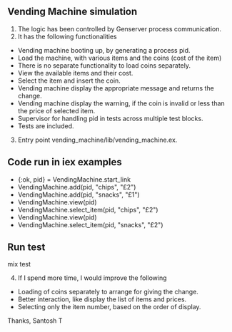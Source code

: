 Vending Machine simulation
-------------------------

1) The logic has been controlled by Genserver process communication.
2) It has the following functionalities
  - Vending machine booting up, by generating a process pid.
  - Load the machine, with various items and the coins (cost of the item)
  - There is no separate functionality to load coins separately.
  - View the available items and their cost.
  - Select the item and insert the coin.
  - Vending machine display the appropriate message and returns the change.
  - Vending machine display the warning, if the coin is invalid or less than the    price of selected item.
  - Supervisor for handling pid in tests across multiple test blocks.
  - Tests are included.


3) Entry point
vending_machine/lib/vending_machine.ex.

Code run in iex examples
-------------------------
- {:ok, pid} = VendingMachine.start_link
- VendingMachine.add(pid, "chips", "£2")
- VendingMachine.add(pid, "snacks", "£1")
- VendingMachine.view(pid)
- VendingMachine.select_item(pid, "chips", "£2")
- VendingMachine.view(pid)
- VendingMachine.select_item(pid, "snacks", "£2")

Run test
---------
mix test


4) If I spend more time, I would improve the following
- Loading of coins separately to arrange for giving the change.
- Better interaction, like display the list of items and prices.
- Selecting only the item number, based on the order of display.


Thanks,
Santosh T
